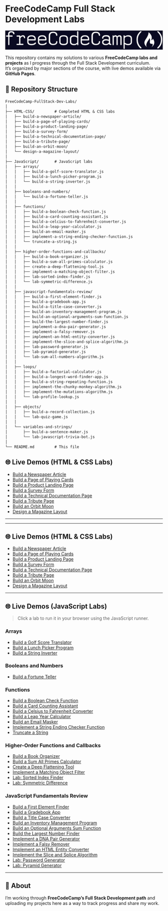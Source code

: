 # FreeCodeCamp Full Stack Development Labs

![FreeCodeCamp Banner](fcc-logo.jpg)

This repository contains my solutions to various **FreeCodeCamp labs and projects** as I progress through the Full Stack Development curriculum.  
It’s organized by major sections of the course, with live demos available via **GitHub Pages**.

## 📂 Repository Structure

```
FreeCodeCamp-FullStack-Dev-Labs/
│
├── HTML-CSS/         # Completed HTML & CSS labs
│   ├── build-a-newspaper-article/
│   ├── build-a-page-of-playing-cards/
│   ├── build-a-product-landing-page/
│   ├── build-a-survey-form/
│   ├── build-a-technical-documentation-page/
│   ├── build-a-tribute-page/
│   ├── build-an-orbit-moon/
│   └── design-a-magazine-layout/
│
├── JavaScript/       # JavaScript labs
│   ├── arrays/
│   │   ├── build-a-golf-score-translator.js
│   │   ├── build-a-lunch-picker-program.js
│   │   └── build-a-string-inverter.js
│   │
│   ├── booleans-and-numbers/
│   │   └── build-a-fortune-teller.js
│   │
│   ├── functions/
│   │   ├── build-a-boolean-check-function.js
│   │   ├── build-a-card-counting-assistant.js
│   │   ├── build-a-celcius-to-fahrenheit-converter.js
│   │   ├── build-a-leap-year-calculator.js
│   │   ├── build-an-email-masker.js
│   │   ├── implement-a-string-ending-checker-function.js
│   │   └── truncate-a-string.js
│   │
│   ├── higher-order-functions-and-callbacks/
│   │   ├── build-a-book-organizer.js
│   │   ├── build-a-sum-all-primes-calculator.js
│   │   ├── create-a-deep-flattening-tool.js
│   │   ├── implement-a-matching-object-filter.js
│   │   ├── lab-sorted-index-finder.js
│   │   └── lab-symmetric-difference.js
│   │
│   ├── javascript-fundamentals-review/
│   │   ├── build-a-first-element-finder.js
│   │   ├── build-a-gradebook-app.js
│   │   ├── build-a-title-case-converter.js
│   │   ├── build-an-inventory-management-program.js
│   │   ├── build-an-optional-arguments-sum-function.js
│   │   ├── build-the-largest-number-finder.js
│   │   ├── implement-a-dna-pair-generator.js
│   │   ├── implement-a-falsy-remover.js
│   │   ├── implement-an-html-entity-converter.js
│   │   ├── implement-the-slice-and-splice-algorithm.js
│   │   ├── lab-password-generator.js
│   │   ├── lab-pyramid-generator.js
│   │   └── lab-sum-all-numbers-algorithm.js
│   │
│   ├── loops/
│   │   ├── build-a-factorial-calculator.js
│   │   ├── build-a-longest-word-finder-app.js
│   │   ├── build-a-string-repeating-function.js
│   │   ├── implement-the-chunky-monkey-algorithm.js
│   │   ├── implement-the-mutations-algorithm.js
│   │   └── lab-profile-lookup.js
│   │
│   ├── objects/
│   │   ├── build-a-record-collection.js
│   │   └── lab-quiz-game.js
│   │
│   └── variables-and-strings/
│       ├── build-a-sentence-maker.js
│       └── lab-javascript-trivia-bot.js
│
└── README.md         # This file
```

## 🌐 Live Demos (HTML & CSS Labs)

- [Build a Newspaper Article](https://nathanraym.github.io/FreeCodeCamp-FullStack-Dev-Labs/HTML-CSS/build-a-newspaper-article/)
- [Build a Page of Playing Cards](https://nathanraym.github.io/FreeCodeCamp-FullStack-Dev-Labs/HTML-CSS/build-a-page-of-playing-cards/)
- [Build a Product Landing Page](https://nathanraym.github.io/FreeCodeCamp-FullStack-Dev-Labs/HTML-CSS/build-a-product-landing-page/)
- [Build a Survey Form](https://nathanraym.github.io/FreeCodeCamp-FullStack-Dev-Labs/HTML-CSS/build-a-survey-form/)
- [Build a Technical Documentation Page](https://nathanraym.github.io/FreeCodeCamp-FullStack-Dev-Labs/HTML-CSS/build-a-technical-documentation-page/)
- [Build a Tribute Page](https://nathanraym.github.io/FreeCodeCamp-FullStack-Dev-Labs/HTML-CSS/build-a-tribute-page/)
- [Build an Orbit Moon](https://nathanraym.github.io/FreeCodeCamp-FullStack-Dev-Labs/HTML-CSS/build-an-orbit-moon/)
- [Design a Magazine Layout](https://nathanraym.github.io/FreeCodeCamp-FullStack-Dev-Labs/HTML-CSS/design-a-magazine-layout/)

---

---

## 🌐 Live Demos (HTML & CSS Labs)

- [Build a Newspaper Article](https://nathanraym.github.io/FreeCodeCamp-FullStack-Dev-Labs/HTML-CSS/build-a-newspaper-article/)
- [Build a Page of Playing Cards](https://nathanraym.github.io/FreeCodeCamp-FullStack-Dev-Labs/HTML-CSS/build-a-page-of-playing-cards/)
- [Build a Product Landing Page](https://nathanraym.github.io/FreeCodeCamp-FullStack-Dev-Labs/HTML-CSS/build-a-product-landing-page/)
- [Build a Survey Form](https://nathanraym.github.io/FreeCodeCamp-FullStack-Dev-Labs/HTML-CSS/build-a-survey-form/)
- [Build a Technical Documentation Page](https://nathanraym.github.io/FreeCodeCamp-FullStack-Dev-Labs/HTML-CSS/build-a-technical-documentation-page/)
- [Build a Tribute Page](https://nathanraym.github.io/FreeCodeCamp-FullStack-Dev-Labs/HTML-CSS/build-a-tribute-page/)
- [Build an Orbit Moon](https://nathanraym.github.io/FreeCodeCamp-FullStack-Dev-Labs/HTML-CSS/build-an-orbit-moon/)
- [Design a Magazine Layout](https://nathanraym.github.io/FreeCodeCamp-FullStack-Dev-Labs/HTML-CSS/design-a-magazine-layout/)

---

## 🌐 Live Demos (JavaScript Labs)

> Click a lab to run it in your browser using the JavaScript runner.

### Arrays

- [Build a Golf Score Translator](https://nathanraym.github.io/FreeCodeCamp-FullStack-Dev-Labs/JavaScript/index.html#arrays/build-a-golf-score-translator.js)
- [Build a Lunch Picker Program](https://nathanraym.github.io/FreeCodeCamp-FullStack-Dev-Labs/JavaScript/index.html#arrays/build-a-lunch-picker-program.js)
- [Build a String Inverter](https://nathanraym.github.io/FreeCodeCamp-FullStack-Dev-Labs/JavaScript/index.html#arrays/build-a-string-inverter.js)

### Booleans and Numbers

- [Build a Fortune Teller](https://nathanraym.github.io/FreeCodeCamp-FullStack-Dev-Labs/JavaScript/index.html#booleans-and-numbers/build-a-fortune-teller.js)

### Functions

- [Build a Boolean Check Function](https://nathanraym.github.io/FreeCodeCamp-FullStack-Dev-Labs/JavaScript/index.html#functions/build-a-boolean-check-function.js)
- [Build a Card Counting Assistant](https://nathanraym.github.io/FreeCodeCamp-FullStack-Dev-Labs/JavaScript/index.html#functions/build-a-card-counting-assistant.js)
- [Build a Celsius to Fahrenheit Converter](https://nathanraym.github.io/FreeCodeCamp-FullStack-Dev-Labs/JavaScript/index.html#functions/build-a-celcius-to-fahrenheit-converter.js)
- [Build a Leap Year Calculator](https://nathanraym.github.io/FreeCodeCamp-FullStack-Dev-Labs/JavaScript/index.html#functions/build-a-leap-year-calculator.js)
- [Build an Email Masker](https://nathanraym.github.io/FreeCodeCamp-FullStack-Dev-Labs/JavaScript/index.html#functions/build-an-email-masker.js)
- [Implement a String Ending Checker Function](https://nathanraym.github.io/FreeCodeCamp-FullStack-Dev-Labs/JavaScript/index.html#functions/implement-a-string-ending-checker-function.js)
- [Truncate a String](https://nathanraym.github.io/FreeCodeCamp-FullStack-Dev-Labs/JavaScript/index.html#functions/truncate-a-string.js)

### Higher-Order Functions and Callbacks

- [Build a Book Organizer](https://nathanraym.github.io/FreeCodeCamp-FullStack-Dev-Labs/JavaScript/index.html#higher-order-functions-and-callbacks/build-a-book-organizer.js)
- [Build a Sum All Primes Calculator](https://nathanraym.github.io/FreeCodeCamp-FullStack-Dev-Labs/JavaScript/index.html#higher-order-functions-and-callbacks/build-a-sum-all-primes-calculator.js)
- [Create a Deep Flattening Tool](https://nathanraym.github.io/FreeCodeCamp-FullStack-Dev-Labs/JavaScript/index.html#higher-order-functions-and-callbacks/create-a-deep-flattening-tool.js)
- [Implement a Matching Object Filter](https://nathanraym.github.io/FreeCodeCamp-FullStack-Dev-Labs/JavaScript/index.html#higher-order-functions-and-callbacks/implement-a-matching-object-filter.js)
- [Lab: Sorted Index Finder](https://nathanraym.github.io/FreeCodeCamp-FullStack-Dev-Labs/JavaScript/index.html#higher-order-functions-and-callbacks/lab-sorted-index-finder.js)
- [Lab: Symmetric Difference](https://nathanraym.github.io/FreeCodeCamp-FullStack-Dev-Labs/JavaScript/index.html#higher-order-functions-and-callbacks/lab-symmetric-difference.js)

### JavaScript Fundamentals Review

- [Build a First Element Finder](https://nathanraym.github.io/FreeCodeCamp-FullStack-Dev-Labs/JavaScript/index.html#javascript-fundamentals-review/build-a-first-element-finder.js)
- [Build a Gradebook App](https://nathanraym.github.io/FreeCodeCamp-FullStack-Dev-Labs/JavaScript/index.html#javascript-fundamentals-review/build-a-gradebook-app.js)
- [Build a Title Case Converter](https://nathanraym.github.io/FreeCodeCamp-FullStack-Dev-Labs/JavaScript/index.html#javascript-fundamentals-review/build-a-title-case-converter.js)
- [Build an Inventory Management Program](https://nathanraym.github.io/FreeCodeCamp-FullStack-Dev-Labs/JavaScript/index.html#javascript-fundamentals-review/build-an-inventory-management-program.js)
- [Build an Optional Arguments Sum Function](https://nathanraym.github.io/FreeCodeCamp-FullStack-Dev-Labs/JavaScript/index.html#javascript-fundamentals-review/build-an-optional-arguments-sum-function.js)
- [Build the Largest Number Finder](https://nathanraym.github.io/FreeCodeCamp-FullStack-Dev-Labs/JavaScript/index.html#javascript-fundamentals-review/build-the-largest-number-finder.js)
- [Implement a DNA Pair Generator](https://nathanraym.github.io/FreeCodeCamp-FullStack-Dev-Labs/JavaScript/index.html#javascript-fundamentals-review/implement-a-dna-pair-generator.js)
- [Implement a Falsy Remover](https://nathanraym.github.io/FreeCodeCamp-FullStack-Dev-Labs/JavaScript/index.html#javascript-fundamentals-review/implement-a-falsy-remover.js)
- [Implement an HTML Entity Converter](https://nathanraym.github.io/FreeCodeCamp-FullStack-Dev-Labs/JavaScript/index.html#javascript-fundamentals-review/implement-an-html-entity-converter.js)
- [Implement the Slice and Splice Algorithm](https://nathanraym.github.io/FreeCodeCamp-FullStack-Dev-Labs/JavaScript/index.html#javascript-fundamentals-review/implement-the-slice-and-splice-algorithm.js)
- [Lab: Password Generator](https://nathanraym.github.io/FreeCodeCamp-FullStack-Dev-Labs/JavaScript/index.html#javascript-fundamentals-review/lab-password-generator.js)
- [Lab: Pyramid Generator](https://nathanraym.github.io/FreeCodeCamp-FullStack-Dev-Labs/JavaScript/index.html#javascript-fundamentals-review/lab-pyramid-generator.js)

---

## 📖 About

I’m working through **FreeCodeCamp’s Full Stack Development path** and uploading my projects here as a way to track progress and share my work.
